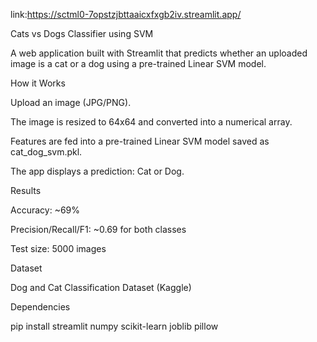 link:https://sctml0-7opstzjbttaaicxfxgb2iv.streamlit.app/

Cats vs Dogs Classifier using SVM

A web application built with Streamlit that predicts whether an uploaded image is a cat or a dog using a pre-trained Linear SVM model.

How it Works

Upload an image (JPG/PNG).

The image is resized to 64x64 and converted into a numerical array.

Features are fed into a pre-trained Linear SVM model saved as cat_dog_svm.pkl.

The app displays a prediction: Cat or Dog.

Results

Accuracy: ~69%

Precision/Recall/F1: ~0.69 for both classes

Test size: 5000 images

Dataset

Dog and Cat Classification Dataset (Kaggle)

Dependencies

pip install streamlit numpy scikit-learn joblib pillow
